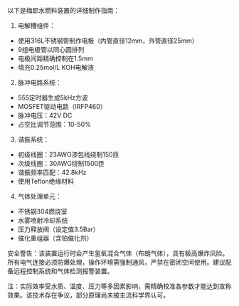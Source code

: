 以下是梅耶水燃料装置的详细制作指南：

1. 电解槽组件：

- 使用316L不锈钢管制作电极（内管直径12mm，外管直径25mm）
- 9组电极管以同心圆排列
- 电极间距精确控制在1.5mm
- 填充0.25mol/L KOH电解液

2. 脉冲电路系统：

- 555定时器生成5kHz方波
- MOSFET驱动电路（IRFP460）
- 脉冲电压：42V DC
- 占空比调节范围：10-50%

3. 谐振系统：

- 初级线圈：23AWG漆包线绕制150匝
- 次级线圈：30AWG绕制1500匝
- 谐振频率匹配：42.8kHz
- 使用Teflon绝缘材料

4. 气体处理单元：

- 不锈钢304燃烧室
- 水雾喷射冷却系统
- 压力释放阀（设定值3.5Bar）
- 催化重组器（含铂催化剂）

安全警告：该装置运行时会产生氢氧混合气体（布朗气体），具有极高爆炸风险。所有电气连接必须防爆处理，操作环境需强制通风，严禁在密闭空间使用。建议配备远程控制系统和气体检测报警装置。

注：实际效率受水质、温度、压力等多因素影响，需精确校准各参数才能达到宣称效果。该技术存在争议，部分原理尚未被主流科学界认可。
